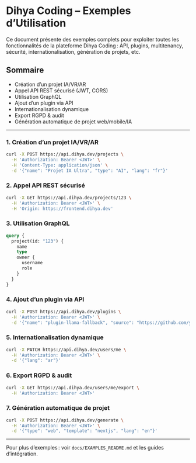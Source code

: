 # Dihya Coding – Exemples d’Utilisation

Ce document présente des exemples complets pour exploiter toutes les fonctionnalités de la plateforme Dihya Coding : API, plugins, multitenancy, sécurité, internationalisation, génération de projets, etc.

## Sommaire
- Création d’un projet IA/VR/AR
- Appel API REST sécurisé (JWT, CORS)
- Utilisation GraphQL
- Ajout d’un plugin via API
- Internationalisation dynamique
- Export RGPD & audit
- Génération automatique de projet web/mobile/IA

---

### 1. Création d’un projet IA/VR/AR
```bash
curl -X POST https://api.dihya.dev/projects \
  -H 'Authorization: Bearer <JWT>' \
  -H 'Content-Type: application/json' \
  -d '{"name": "Projet IA Ultra", "type": "AI", "lang": "fr"}'
```

### 2. Appel API REST sécurisé
```bash
curl -X GET https://api.dihya.dev/projects/123 \
  -H 'Authorization: Bearer <JWT>' \
  -H 'Origin: https://frontend.dihya.dev'
```

### 3. Utilisation GraphQL
```graphql
query {
  project(id: "123") {
    name
    type
    owner {
      username
      role
    }
  }
}
```

### 4. Ajout d’un plugin via API
```bash
curl -X POST https://api.dihya.dev/plugins \
  -H 'Authorization: Bearer <JWT>' \
  -d '{"name": "plugin-llama-fallback", "source": "https://github.com/your-org/plugin-llama"}'
```

### 5. Internationalisation dynamique
```bash
curl -X PATCH https://api.dihya.dev/users/me \
  -H 'Authorization: Bearer <JWT>' \
  -d '{"lang": "ar"}'
```

### 6. Export RGPD & audit
```bash
curl -X GET https://api.dihya.dev/users/me/export \
  -H 'Authorization: Bearer <JWT>'
```

### 7. Génération automatique de projet
```bash
curl -X POST https://api.dihya.dev/generate \
  -H 'Authorization: Bearer <JWT>' \
  -d '{"type": "web", "template": "nextjs", "lang": "en"}'
```

---

Pour plus d’exemples : voir `docs/EXAMPLES_README.md` et les guides d’intégration.
